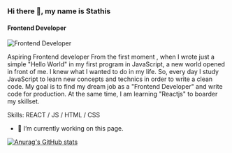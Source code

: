 ### Hi there 👋, my name is Stathis
#### Frontend Developer
![Frontend Developer](https://media-exp1.licdn.com/dms/image/C4D16AQEQ2uZq4Ylw4Q/profile-displaybackgroundimage-shrink_200_800/0/1631621433571?e=1637193600&v=beta&t=pIp1alecuXJgPEoGhMnP07vXEk6iEOVAvLEJplq0KXQ)

Aspiring Frontend developer From the first moment , when I wrote just a simple "Hello World" in my first program in JavaScript, a new world opened in front of me. I knew what I wanted to do in my life. So, every day I study JavaScript to learn new concepts and technics in order to write a clean code. My goal is to find my dream job as a "Frontend Developer" and write code for production. At the same time, I am learning "Reactjs" to boarder my skillset.

Skills: REACT / JS / HTML / CSS

- 🔭 I’m currently working on this page. 





[![Anurag's GitHub stats](https://github-readme-stats.vercel.app/api?username=stathislag)](https://github.com/anuraghazra/github-readme-stats)
